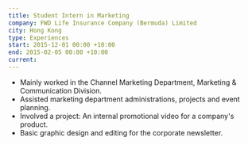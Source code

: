 ```yaml
---
title: Student Intern in Marketing
company: FWD Life Insurance Company (Bermuda) Limited
city: Hong Kong
type: Experiences
start: 2015-12-01 00:00 +10:00
end: 2015-02-05 00:00 +10:00
current:
---
```

- Mainly worked in the Channel Marketing Department, Marketing & Communication Division.
- Assisted marketing department administrations, projects and event planning.
- Involved a project: An internal promotional video for a company's product.
- Basic graphic design and editing for the corporate newsletter.